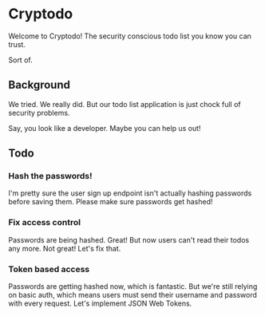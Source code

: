 # Cryptodo

Welcome to Cryptodo! The security conscious todo list you know you can trust.

Sort of.

## Background

We tried. We really did. But our todo list application is just chock full of
security problems.

Say, you look like a developer. Maybe you can help us out!

## Todo

### Hash the passwords!

I'm pretty sure the user sign up endpoint isn't actually hashing passwords
before saving them. Please make sure passwords get hashed!

### Fix access control

Passwords are being hashed. Great! But now users can't read their todos any
more. Not great! Let's fix that.

### Token based access

Passwords are getting hashed now, which is fantastic. But we're still relying on
basic auth, which means users must send their username and password with every
request. Let's implement JSON Web Tokens.
